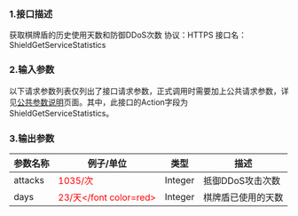 ### 1.接口描述
获取棋牌盾的历史使用天数和防御DDoS次数
协议：HTTPS
接口名：ShieldGetServiceStatistics

### 2.输入参数
以下请求参数列表仅列出了接口请求参数，正式调用时需要加上公共请求参数，详见[公共参数说明](http://tce.fsphere.cn/document/product/297/7291)页面。其中，此接口的Action字段为ShieldGetServiceStatistics。

### 3.输出参数
| 参数名称 |例子/单位 | 类型 | 描述 |
|---------|---------|---------|---------|
| attacks |<font color=red> 1035/次 <font color=red> |Integer |抵御DDoS攻击次数 |
| days | <font color=red>23/天</font color=red> | Integer |棋牌盾已使用的天数 |
